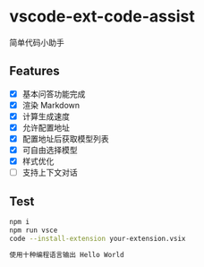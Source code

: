 # vscode-ext-code-assist

简单代码小助手

## Features

- [x] 基本问答功能完成
- [x] 渲染 Markdown
- [x] 计算生成速度
- [x] 允许配置地址
- [x] 配置地址后获取模型列表
- [x] 可自由选择模型 
- [x] 样式优化
- [ ] 支持上下文对话

## Test

```bash
npm i
npm run vsce
code --install-extension your-extension.vsix
```

```bash
使用十种编程语言输出 Hello World
```